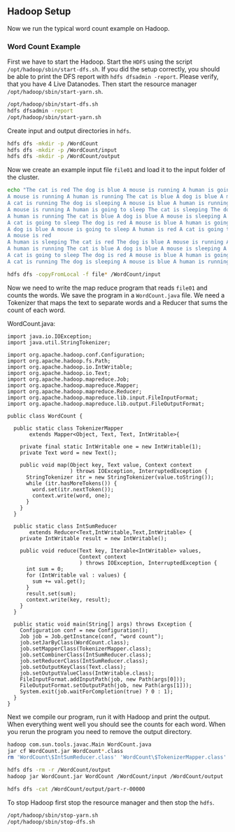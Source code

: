 ## Hadoop Setup

Now we run the typical word count example on Hadoop.

### Word Count Example

First we have to start the Hadoop. Start the `HDFS` using the script `/opt/hadoop/sbin/start-dfs.sh`. If you did the setup correctly, you should be able to print the DFS report with `hdfs dfsadmin -report`. Please verify, that you have 4 Live Datanodes. Then start the resource manager `/opt/hadoop/sbin/start-yarn.sh`.

```bash
/opt/hadoop/sbin/start-dfs.sh
hdfs dfsadmin -report
/opt/hadoop/sbin/start-yarn.sh
```

Create input and output directories in `hdfs`.

```bash
hdfs dfs -mkdir -p /WordCount
hdfs dfs -mkdir -p /WordCount/input
hdfs dfs -mkdir -p /WordCount/output
```

Now we create an example input file `file01` and load it to the input folder of the cluster.

```bash
echo "The cat is red The dog is blue A mouse is running A human is going to sleep The cat is sleeping The dog is going to sleep
A mouse is running A human is running The cat is blue A dog is blue A mouse is sleeping A human is red A cat is going to sleep The dog is red A mouse is blue A human is going to sleep
A cat is running The dog is sleeping A mouse is blue A human is running The cat is blue A dog is blue A mouse is going to sleep A human is red A cat is going to sleep The dog is running A mouse is red A human is sleeping The cat is red The dog is blue
A mouse is running A human is going to sleep The cat is sleeping The dog is going to sleep A mouse is running
A human is running The cat is blue A dog is blue A mouse is sleeping A human is red
A cat is going to sleep The dog is red A mouse is blue A human is going to sleep A cat is running The dog is sleeping A mouse is blue A human is running The cat is blue
A dog is blue A mouse is going to sleep A human is red A cat is going to sleep The dog is running
A mouse is red
A human is sleeping The cat is red The dog is blue A mouse is running A human is going to sleep The cat is sleeping The dog is going to sleep A mouse is running
A human is running The cat is blue A dog is blue A mouse is sleeping A human is red
A cat is going to sleep The dog is red A mouse is blue A human is going to sleep
A cat is running The dog is sleeping A mouse is blue A human is running The cat is blue" > file01

hdfs dfs -copyFromLocal -f file* /WordCount/input
```

Now we need to write the map reduce program that reads `file01` and counts the words. We save the program in a `WordCount.java` file. We need a Tokenizer that maps the text to separate words and a Reducer that sums the count of each word.

WordCount.java:

```
import java.io.IOException;
import java.util.StringTokenizer;

import org.apache.hadoop.conf.Configuration;
import org.apache.hadoop.fs.Path;
import org.apache.hadoop.io.IntWritable;
import org.apache.hadoop.io.Text;
import org.apache.hadoop.mapreduce.Job;
import org.apache.hadoop.mapreduce.Mapper;
import org.apache.hadoop.mapreduce.Reducer;
import org.apache.hadoop.mapreduce.lib.input.FileInputFormat;
import org.apache.hadoop.mapreduce.lib.output.FileOutputFormat;

public class WordCount {

  public static class TokenizerMapper
       extends Mapper<Object, Text, Text, IntWritable>{

    private final static IntWritable one = new IntWritable(1);
    private Text word = new Text();

    public void map(Object key, Text value, Context context
                    ) throws IOException, InterruptedException {
      StringTokenizer itr = new StringTokenizer(value.toString());
      while (itr.hasMoreTokens()) {
        word.set(itr.nextToken());
        context.write(word, one);
      }
    }
  }

  public static class IntSumReducer
       extends Reducer<Text,IntWritable,Text,IntWritable> {
    private IntWritable result = new IntWritable();

    public void reduce(Text key, Iterable<IntWritable> values,
                       Context context
                       ) throws IOException, InterruptedException {
      int sum = 0;
      for (IntWritable val : values) {
        sum += val.get();
      }
      result.set(sum);
      context.write(key, result);
    }
  }

  public static void main(String[] args) throws Exception {
    Configuration conf = new Configuration();
    Job job = Job.getInstance(conf, "word count");
    job.setJarByClass(WordCount.class);
    job.setMapperClass(TokenizerMapper.class);
    job.setCombinerClass(IntSumReducer.class);
    job.setReducerClass(IntSumReducer.class);
    job.setOutputKeyClass(Text.class);
    job.setOutputValueClass(IntWritable.class);
    FileInputFormat.addInputPath(job, new Path(args[0]));
    FileOutputFormat.setOutputPath(job, new Path(args[1]));
    System.exit(job.waitForCompletion(true) ? 0 : 1);
  }
}
```

Next we compile our program, run it with Hadoop and print the output. When everything went well you should see the counts for each word. When you rerun the program you need to remove the output directory.

```bash
hadoop com.sun.tools.javac.Main WordCount.java
jar cf WordCount.jar WordCount*.class
rm 'WordCount\$IntSumReducer.class' 'WordCount\$TokenizerMapper.class' WordCount.class

hdfs dfs -rm -r /WordCount/output
hadoop jar WordCount.jar WordCount /WordCount/input /WordCount/output

hdfs dfs -cat /WordCount/output/part-r-00000
```

To stop Hadoop first stop the resource manager and then stop the `hdfs`.

```bash
/opt/hadoop/sbin/stop-yarn.sh
/opt/hadoop/sbin/stop-dfs.sh
```
